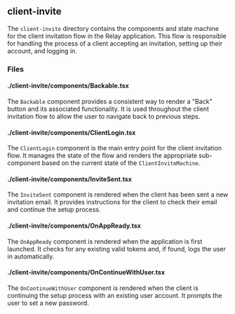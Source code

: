 ## client-invite

The `client-invite` directory contains the components and state machine for the client invitation flow in the Relay application. This flow is responsible for handling the process of a client accepting an invitation, setting up their account, and logging in.

### Files

#### ./client-invite/components/Backable.tsx

The `Backable` component provides a consistent way to render a "Back" button and its associated functionality. It is used throughout the client invitation flow to allow the user to navigate back to previous steps.

#### ./client-invite/components/ClientLogin.tsx

The `ClientLogin` component is the main entry point for the client invitation flow. It manages the state of the flow and renders the appropriate sub-component based on the current state of the `ClientInviteMachine`.

#### ./client-invite/components/InviteSent.tsx

The `InviteSent` component is rendered when the client has been sent a new invitation email. It provides instructions for the client to check their email and continue the setup process.

#### ./client-invite/components/OnAppReady.tsx

The `OnAppReady` component is rendered when the application is first launched. It checks for any existing valid tokens and, if found, logs the user in automatically.

#### ./client-invite/components/OnContinueWithUser.tsx

The `OnContinueWithUser` component is rendered when the client is continuing the setup process with an existing user account. It prompts the user to set a new password.
